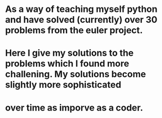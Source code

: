 # As a way of teaching myself python and have solved (currently) over 30 problems from the euler project.
# Here I give my solutions to the problems which I found more challening. My solutions become slightly more sophisticated 
# over time as imporve as a coder. 
